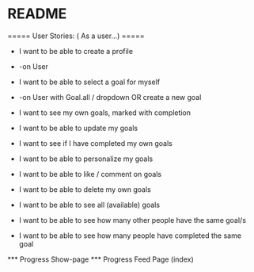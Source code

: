# README

=====   User Stories: ( As a user…) =====
* I want to be able to create a profile
*    -on User

* I want to be able to select a goal for myself
*    -on User with Goal.all / dropdown OR create a new goal

* I want to see my own goals, marked with completion
*	I want to be able to update my goals
*	I want to see if I have completed my own goals
*	I want to be able to personalize my goals
*	I want to be able to like / comment on goals
*	I want to be able to delete my own goals
* I want to be able to see all (available) goals
* I want to be able to see how many other people have the same goal/s
* I want to be able to see how many people have completed the same goal

*** Progress Show-page
*** Progress Feed Page (index)
